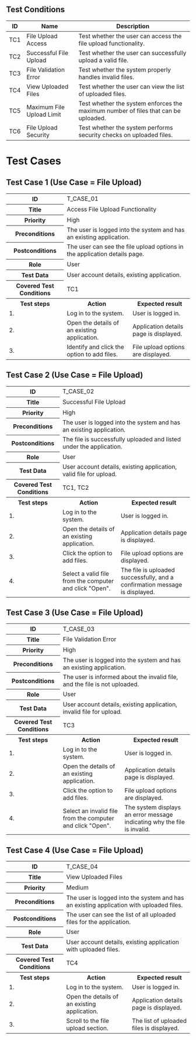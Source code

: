 

## Test Conditions

<table>
    <thead>
        <tr>
            <th>ID</th>
            <th>Name</th>
            <th>Description</th>
        </tr>
    </thead>
    <tbody>
        <tr>
            <td>TC1</td>
            <td>File Upload Access</td>
            <td>Test whether the user can access the file upload functionality.</td>
        </tr>
        <tr>
            <td>TC2</td>
            <td>Successful File Upload</td>
            <td>Test whether the user can successfully upload a valid file.</td>
        </tr>
        <tr>
            <td>TC3</td>
            <td>File Validation Error</td>
            <td>Test whether the system properly handles invalid files.</td>
        </tr>
        <tr>
            <td>TC4</td>
            <td>View Uploaded Files</td>
            <td>Test whether the user can view the list of uploaded files.</td>
        </tr>
        <tr>
            <td>TC5</td>
            <td>Maximum File Upload Limit</td>
            <td>Test whether the system enforces the maximum number of files that can be uploaded.</td>
        </tr>
        <tr>
            <td>TC6</td>
            <td>File Upload Security</td>
            <td>Test whether the system performs security checks on uploaded files.</td>
        </tr>
    </tbody>
</table>

# Test Cases

## Test Case 1 (Use Case = File Upload)

<table>
    <tr>
        <th>ID</th>
        <td colspan="2">T_CASE_01</td>
    </tr>
    <tr>
        <th>Title</th>
        <td colspan="2">Access File Upload Functionality</td>
    </tr>
    <tr>
        <th>Priority</th>
        <td colspan="2">High</td>
    </tr>
    <tr>
        <th>Preconditions</th>
        <td colspan="2">The user is logged into the system and has an existing application.</td>
    </tr>
    <tr>
        <th>Postconditions</th>
        <td colspan="2">The user can see the file upload options in the application details page.</td>
    </tr>
    <tr>
        <th>Role</th>
        <td colspan="2">User</td>
    </tr>
    <tr>
        <th>Test Data</th>
        <td colspan="2">User account details, existing application.</td>
    </tr>
    <tr>
        <th>Covered Test Conditions</th>
        <td colspan="2">TC1</td>
    </tr>
    <tr>
        <th>Test steps</th>
        <th>Action</th>
        <th>Expected result</th>
    </tr>
    <tr>
        <td>1.</td>
        <td>Log in to the system.</td>
        <td>User is logged in.</td>
    </tr>
    <tr>
        <td>2.</td>
        <td>Open the details of an existing application.</td>
        <td>Application details page is displayed.</td>
    </tr>
    <tr>
        <td>3.</td>
        <td>Identify and click the option to add files.</td>
        <td>File upload options are displayed.</td>
    </tr>
</table>

## Test Case 2 (Use Case = File Upload)

<table>
    <tr>
        <th>ID</th>
        <td colspan="2">T_CASE_02</td>
    </tr>
    <tr>
        <th>Title</th>
        <td colspan="2">Successful File Upload</td>
    </tr>
    <tr>
        <th>Priority</th>
        <td colspan="2">High</td>
    </tr>
    <tr>
        <th>Preconditions</th>
        <td colspan="2">The user is logged into the system and has an existing application.</td>
    </tr>
    <tr>
        <th>Postconditions</th>
        <td colspan="2">The file is successfully uploaded and listed under the application.</td>
    </tr>
    <tr>
        <th>Role</th>
        <td colspan="2">User</td>
    </tr>
    <tr>
        <th>Test Data</th>
        <td colspan="2">User account details, existing application, valid file for upload.</td>
    </tr>
    <tr>
        <th>Covered Test Conditions</th>
        <td colspan="2">TC1, TC2</td>
    </tr>
    <tr>
        <th>Test steps</th>
        <th>Action</th>
        <th>Expected result</th>
    </tr>
    <tr>
        <td>1.</td>
        <td>Log in to the system.</td>
        <td>User is logged in.</td>
    </tr>
    <tr>
        <td>2.</td>
        <td>Open the details of an existing application.</td>
        <td>Application details page is displayed.</td>
    </tr>
    <tr>
        <td>3.</td>
        <td>Click the option to add files.</td>
        <td>File upload options are displayed.</td>
    </tr>
    <tr>
        <td>4.</td>
        <td>Select a valid file from the computer and click "Open".</td>
        <td>The file is uploaded successfully, and a confirmation message is displayed.</td>
    </tr>
</table>

## Test Case 3 (Use Case = File Upload)

<table>
    <tr>
        <th>ID</th>
        <td colspan="2">T_CASE_03</td>
    </tr>
    <tr>
        <th>Title</th>
        <td colspan="2">File Validation Error</td>
    </tr>
    <tr>
        <th>Priority</th>
        <td colspan="2">High</td>
    </tr>
    <tr>
        <th>Preconditions</th>
        <td colspan="2">The user is logged into the system and has an existing application.</td>
    </tr>
    <tr>
        <th>Postconditions</th>
        <td colspan="2">The user is informed about the invalid file, and the file is not uploaded.</td>
    </tr>
    <tr>
        <th>Role</th>
        <td colspan="2">User</td>
    </tr>
    <tr>
        <th>Test Data</th>
        <td colspan="2">User account details, existing application, invalid file for upload.</td>
    </tr>
    <tr>
        <th>Covered Test Conditions</th>
        <td colspan="2">TC3</td>
    </tr>
    <tr>
        <th>Test steps</th>
        <th>Action</th>
        <th>Expected result</th>
    </tr>
    <tr>
        <td>1.</td>
        <td>Log in to the system.</td>
        <td>User is logged in.</td>
    </tr>
    <tr>
        <td>2.</td>
        <td>Open the details of an existing application.</td>
        <td>Application details page is displayed.</td>
    </tr>
    <tr>
        <td>3.</td>
        <td>Click the option to add files.</td>
        <td>File upload options are displayed.</td>
    </tr>
    <tr>
        <td>4.</td>
        <td>Select an invalid file from the computer and click "Open".</td>
        <td>The system displays an error message indicating why the file is invalid.</td>
    </tr>
</table>

## Test Case 4 (Use Case = File Upload)

<table>
    <tr>
        <th>ID</th>
        <td colspan="2">T_CASE_04</td>
    </tr>
    <tr>
        <th>Title</th>
        <td colspan="2">View Uploaded Files</td>
    </tr>
    <tr>
        <th>Priority</th>
        <td colspan="2">Medium</td>
    </tr>
    <tr>
        <th>Preconditions</th>
        <td colspan="2">The user is logged into the system and has an existing application with uploaded files.</td>
    </tr>
    <tr>
        <th>Postconditions</th>
        <td colspan="2">The user can see the list of all uploaded files for the application.</td>
    </tr>
    <tr>
        <th>Role</th>
        <td colspan="2">User</td>
    </tr>
    <tr>
        <th>Test Data</th>
        <td colspan="2">User account details, existing application with uploaded files.</td>
    </tr>
    <tr>
        <th>Covered Test Conditions</th>
        <td colspan="2">TC4</td>
    </tr>
    <tr>
        <th>Test steps</th>
        <th>Action</th>
        <th>Expected result</th>
    </tr>
    <tr>
        <td>1.</td>
        <td>Log in to the system.</td>
        <td>User is logged in.</td>
    </tr>
    <tr>
        <td>2.</td>
        <td>Open the details of an existing application.</td>
        <td>Application details page is displayed.</td>
    </tr>
    <tr>
        <td>3.</td>
        <td>Scroll to the file upload section.</td>
        <td>The list of uploaded files is displayed.</td>
    </tr>
</table>




